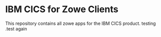 # IBM CICS for Zowe Clients

This repository contains all zowe apps for the IBM CICS product. testing .test again